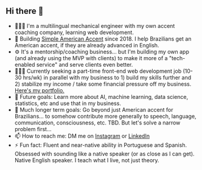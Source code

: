 ## Hi there 👋

- 👨🏻‍💻 I'm a multilingual mechanical engineer with my own accent coaching company, learning web development.
- 🔭 Building [Simple American Accent](https://github.com/SimpleAmericanAccent) since 2018. I help Brazilians get an American accent, if they are already advanced in English.
- ⚙️ It's a mentorship/coaching business... but I'm building my own app (and already using the MVP with clients) to make it more of a "tech-enabled service" and serve clients even better.
- 👨🏻‍💻 Currently seeking a part-time front-end web development job (10-30 hrs/wk) in parallel with my business to 1) build my skills further and 2) stabilize my income / take some financial pressure off my business. [Here's my portfolio.](https://www.williamrosenberg.com)
- 🤔 Future goals: Learn more about AI, machine learning, data science, statistics, etc and use that in my business.
- 🔮 Much longer term goals: Go beyond just American accent for Brazilians... to somehow contribute more generally to speech, language, communication, consciousness, etc. TBD. But let's solve a narrow problem first...
- 📫 How to reach me: DM me on [Instagram](https://www.instagram.com/SimpleAmericanAccent) or [LinkedIn](https://www.linkedin.com/in/wrosenberg/)
- ⚡ Fun fact: Fluent and near-native ability in Portuguese and Spanish. Obsessed with sounding like a native speaker (or as close as I can get). Native English speaker. I teach what I live, not just theory.

<!--
**will-rosenberg/will-rosenberg** is a ✨ _special_ ✨ repository because its `README.md` (this file) appears on your GitHub profile.

Here are some ideas to get you started:

- 🔭 I’m currently working on ...
- 🌱 I’m currently learning ...
- 👯 I’m looking to collaborate on ...
- 🤔 I’m looking for help with ...
- 💬 Ask me about ...
- 📫 How to reach me: ...
- 😄 Pronouns: ...
- ⚡ Fun fact: ...
-->
